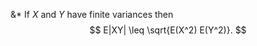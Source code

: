 &*
If $X$ and $Y$ have finite variances then
$$
E|XY| \leq \sqrt{E(X^2) E(Y^2)}.
$$
<!--SR:!2023-05-09,2,170-->